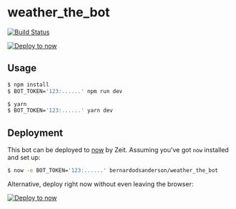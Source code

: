 # weather_the_bot

[![Build Status](https://travis-ci.org/bernardodsanderson/weather_the_bot.svg?branch=master)](https://travis-ci.org/bernardodsanderson/weather_the_bot)

[![Deploy to now](https://deploy.now.sh/static/button.svg)](https://deploy.now.sh/?repo=https://github.com/bernardodsanderson/weather_the_bot)

## Usage

```sh
$ npm install
$ BOT_TOKEN='123:......' npm run dev
```

```sh
$ yarn
$ BOT_TOKEN='123:......' yarn dev
```

## Deployment

This bot can be deployed to [now](https://zeit.co/now) by Zeit.
Assuming you've got `now` installed and set up:

```sh
$ now -e BOT_TOKEN='123:......' bernardodsanderson/weather_the_bot
```

Alternative, deploy right now without even leaving the browser:

[![Deploy to now](https://deploy.now.sh/static/button.svg)](https://deploy.now.sh/?repo=https://github.com/bernardodsanderson/weather_the_bot)
